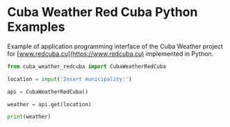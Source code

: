 # Cuba Weather Red Cuba Python Examples

Example of application programming interface of the Cuba Weather project for [www.redcuba.cu](https://www.redcuba.cu) implemented in Python.

```python
from cuba_weather_redcuba import CubaWeatherRedCuba

location = input('Insert municipality:')

api = CubaWeatherRedCuba()

weather = api.get(location)

print(weather)
```
